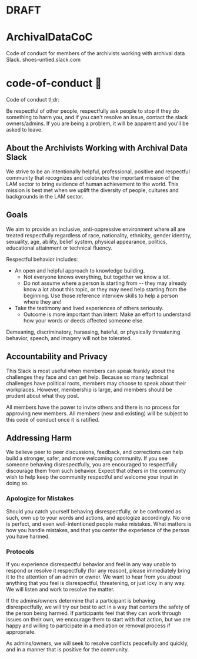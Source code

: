 # DRAFT

# ArchivalDataCoC
Code of conduct for members of the archivists working with archival data Slack. shoes-untied.slack.com

# code-of-conduct 🌈
Code of conduct tl;dr:

Be respectful of other people, respectfully ask people to stop if they do something to harm you, and if you can't resolve an issue, contact the slack owners/admins. If you are being a problem, it will be apparent and you'll be asked to leave.

## About the Archivists Working with Archival Data Slack
We strive to be an intentionally helpful, professional, positive and respectful community that recognizes and celebrates the important mission of the LAM sector to bring evidence of human achievement to the world. This mission is best met when we uplift the diversity of people, cultures and backgrounds in the LAM sector.

## Goals
We aim to provide an inclusive, anti-oppressive environment where all are treated respectfully regardless of race, nationality, ethnicity, gender identity, sexuality, age, ability, belief system, physical appearance, politics, educational attainment or technical fluency.

Respectful behavior includes:
* An open and helpful approach to knowledge building. 
   - Not everyone knows everything, but together we know a lot.
   - Do not assume where a person is starting from -- they may already know a lot about this topic, or they may need help starting from the beginning. Use those reference interview skills to help a person where they are!
* Take the testimony and lived experiences of others seriously.
    - Outcome is more important than intent. Make an effort to understand how your words or deeds affected someone else.

Demeaning, discriminatory, harassing, hateful, or physically threatening behavior, speech, and imagery will not be tolerated.

## Accountability and Privacy
This Slack is most useful when members can speak frankly about the challenges they face and can get help. Because so many technical challenges have political roots, members may choose to speak about their workplaces. However, membership is large, and members should be prudent about what they post. 

All members have the power to invite others and there is no process for approving new members. All members (new and existing) will be subject to this code of conduct once it is ratified.

## Addressing Harm
We believe peer to peer discussions, feedback, and corrections can help build a stronger, safer, and more welcoming community.
If you see someone behaving disrespectfully, you are encouraged to respectfully discourage them from such behavior. Expect that others in the community wish to help keep the community respectful and welcome your input in doing so.

### Apologize for Mistakes
Should you catch yourself behaving disrespectfully, or be confronted as such, own up to your words and actions, and apologize accordingly. No one is perfect, and even well-intentioned people make mistakes. What matters is how you handle mistakes, and that you center the experience of the person you have harmed.

### Protocols
If you experience disrespectful behavior and feel in any way unable to respond or resolve it respectfully (for any reason), please immediately bring it to the attention of an admin or owner. We want to hear from you about anything that you feel is disrespectful, threatening, or just icky in any way. We will listen and work to resolve the matter.

If the admins/owners determine that a participant is behaving disrespectfully, we will try our best to act in a way that centers the safety of the person being harmed. If participants feel that they can work through issues on their own, we encourage them to start with that action, but we are happy and willing to participate in a mediation or removal process if appropriate.

As admins/owners, we will seek to resolve conflicts peacefully and quickly, and in a manner that is positive for the community.

